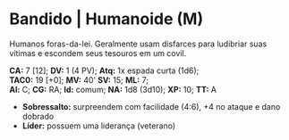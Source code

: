 # Bandido | Humanoide (M)

Humanos foras-da-lei. Geralmente usam disfarces para ludibriar suas vítimas e escondem seus tesouros em um covil.  

**CA:** 7 [12]; **DV:** 1 (4 PV); **Atq:** 1x espada curta (1d6);  
**TAC0:** 19 [+0]; **MV:** 40’ **SV:** 15; **ML:** 7;  
**Al:** C; **CG:** RA; **Id:** comum; **NA:** 1d8 (3d10); **XP:** 10; **TT:** A  

- **Sobressalto:** surpreendem com facilidade (4:6), +4 no ataque e dano dobrado  
- **Líder:** possuem uma liderança (veterano)